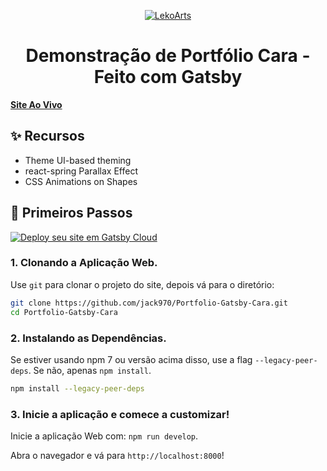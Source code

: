 <p align="center">
  <a href="https://cara.lekoarts.de">
    <img alt="LekoArts" src="https://img.lekoarts.de/gatsby/gatsby-site-illustration.png" />
  </a>
</p>
<h1 align="center">
  Demonstração de Portfólio Cara - Feito com Gatsby
</h1>

[**Site Ao Vivo**](https://cara.lekoarts.de)

## ✨ Recursos

- Theme UI-based theming
- react-spring Parallax Effect
- CSS Animations on Shapes

## 🚀 Primeiros Passos

[<img src="https://www.gatsbyjs.com/deploynow.svg" alt="Deploy seu site em Gatsby Cloud">](https://www.gatsbyjs.com/dashboard/deploynow?url=https://github.com/LekoArts/gatsby-starter-portfolio-cara)

### 1. **Clonando a Aplicação Web.**

Use `git` para clonar o projeto do site, depois vá para o diretório:

```sh
git clone https://github.com/jack970/Portfolio-Gatsby-Cara.git
cd Portfolio-Gatsby-Cara
```

### 2. **Instalando as Dependências.**

Se estiver usando npm 7 ou versão acima disso, use a flag `--legacy-peer-deps`. Se não, apenas `npm install`.

```sh
npm install --legacy-peer-deps
```

### 3. **Inicie a aplicação e comece a customizar!**

Inicie a aplicação Web com: `npm run develop`.

Abra o navegador e vá para `http://localhost:8000`!
